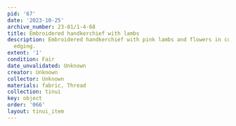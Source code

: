 ```yaml
---
pid: '67'
date: '2023-10-25'
archive_number: 23-01/1-4-68
title: Embroidered handkerchief with lambs
description: Embroidered handkerchief with pink lambs and flowers in corners and lace
  edging.
extent: '1'
condition: Fair
date_unvalidated: Unknown
creator: Unknown
collector: Unknown
materials: fabric, Thread
collection: tinui
key: object
order: '066'
layout: tinui_item
---
```

